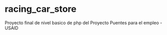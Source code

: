 # racing_car_store
Proyecto final de nivel basico de php del Proyecto Puentes para el empleo - USAID
